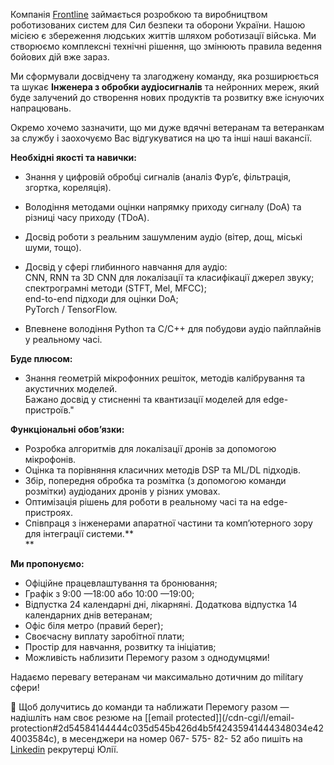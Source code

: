 Компанія [Frontline](https://frontline-robotics.tech/#products) займається
розробкою та виробництвом роботизованих систем для Сил безпеки та оборони
України. Нашою місією є збереження людських життів шляхом роботизації війська.
Ми створюємо комплексні технічні рішення, що змінюють правила ведення бойових
дій вже зараз.  
  
Ми сформували досвідчену та злагоджену команду, яка розширюється та шукає
**Інженера з обробки аудіосигналів** та нейронних мереж, який буде залучений
до створення нових продуктів та розвитку вже існуючих напрацювань.  
  
Окремо хочемо зазначити, що ми дуже вдячні ветеранам та ветеранкам за службу і
заохочуємо Вас відгукуватися на цю та інші наші вакансії.

**Необхідні якості та навички:**

  * Знання у цифровій обробці сигналів (аналіз Фур’є, фільтрація, згортка, кореляція).
  * Володіння методами оцінки напрямку приходу сигналу (DoA) та різниці часу приходу (TDoA).
  * Досвід роботи з реальним зашумленим аудіо (вітер, дощ, міські шуми, тощо).
  * Досвід у сфері глибинного навчання для аудіо:  
CNN, RNN та 3D CNN для локалізації та класифікації джерел звуку;  
спектрограмні методи (STFT, Mel, MFCC);  
end-to-end підходи для оцінки DoA;  
PyTorch / TensorFlow.

  * Впевнене володіння Python та C/C++ для побудови аудіо пайплайнів у реальному часі.

**Буде плюсом:**

  * Знання геометрій мікрофонних решіток, методів калібрування та акустичних моделей.  
Бажано досвід у стисненні та квантизації моделей для edge-пристроїв."

**Функціональні обов’язки:**

  * Розробка алгоритмів для локалізації дронів за допомогою мікрофонів.
  * Оцінка та порівняння класичних методів DSP та ML/DL підходів.
  * Збір, попередня обробка та розмітка (з допомогою команди розмітки) аудіоданих дронів у різних умовах.
  * Оптимізація рішень для роботи в реальному часі та на edge-пристроях.
  * Співпраця з інженерами апаратної частини та комп’ютерного зору для інтеграції системи.**  
**

**Ми пропонуємо:**

  * Офіційне працевлаштування та бронювання;
  * Графік з 9:00 —18:00 або 10:00 —19:00;
  * Відпустка 24 календарні дні, лікарняні. Додаткова відпустка 14 календарних днів ветеранам;
  * Офіс біля метро (правий берег);
  * Своєчасну виплату заробітної плати;
  * Простір для навчання, розвитку та ініціатив;
  * Можливість наблизити Перемогу разом з однодумцями!

Надаємо перевагу ветеранам чи максимально дотичним до military сфери!  
  
🤝 Щоб долучитись до команди та наближати Перемогу разом — надішліть нам своє
резюме на [[email protected]](/cdn-cgi/l/email-
protection#2d54584144444c035d545b426d4b5f42435941444348034e424003584c), в
месенджери на номер 067- 575- 82- 52 або пишіть на
[Linkedin](https://www.linkedin.com/in/jpyvo/) рекрутерці Юлії.